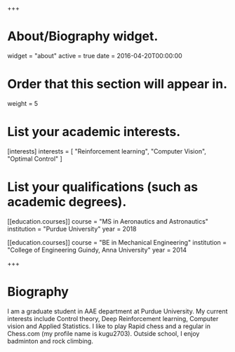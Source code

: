 +++
# About/Biography widget.
widget = "about"
active = true
date = 2016-04-20T00:00:00

# Order that this section will appear in.
weight = 5

# List your academic interests.
[interests]
  interests = [
    "Reinforcement learning",
    "Computer Vision",
    "Optimal Control"
  ]

# List your qualifications (such as academic degrees).
[[education.courses]]
  course = "MS in Aeronautics and Astronautics"
  institution = "Purdue University"
  year = 2018

[[education.courses]]
  course = "BE in Mechanical Engineering"
  institution = "College of Engineering Guindy, Anna University"
  year = 2014
 
+++

# Biography

I am a graduate student in AAE department at Purdue University. My current interests include Control theory, Deep Reinforcement learning, Computer vision and Applied Statistics. I like to play Rapid chess  and a regular in Chess.com (my profile name is kugu2703). Outside school, I enjoy badminton and rock climbing.  
